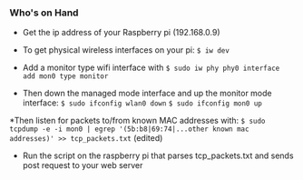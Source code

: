 ### Who's on Hand
* Get the ip address of your Raspberry pi (192.168.0.9)

* To get physical wireless interfaces on your pi:
  `$ iw dev`
 
* Add a monitor type wifi interface with
  `$ sudo iw phy phy0 interface add mon0 type monitor`

* Then down the managed mode interface and up the monitor mode interface:
  `$ sudo ifconfig wlan0 down`
  `$ sudo ifconfig mon0 up`


*Then listen for packets to/from known MAC addresses with:
  `$ sudo tcpdump -e -i mon0 | egrep '(5b:b8|69:74|...other known mac addresses)' >> tcp_packets.txt` (edited)

* Run the script on the raspberry pi that parses tcp_packets.txt and sends post request to your web server
